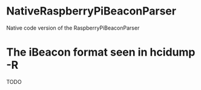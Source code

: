 # NativeRaspberryPiBeaconParser
Native code version of the RaspberryPiBeaconParser

# The iBeacon format seen in hcidump -R
TODO